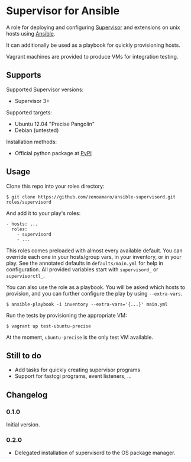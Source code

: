 Supervisor for Ansible
======================

A role for deploying and configuring [Supervisor](http://supervisord.org) and extensions on unix hosts using [Ansible](http://www.ansibleworks.com).

It can additionally be used as a playbook for quickly provisioning hosts.

Vagrant machines are provided to produce VMs for integration testing.


Supports
--------

Supported Supervisor versions:

- Supervisor 3+

Supported targets:

- Ubuntu 12.04 "Precise Pangolin"
- Debian (untested)

Installation methods:

- Official python package at [PyPI](https://pypi.python.org/pypi/supervisor)


Usage
-----

Clone this repo into your roles directory:

    $ git clone https://github.com/zenoamaro/ansible-supervisord.git roles/supervisord

And add it to your play's roles:

    - hosts: ...
      roles:
        - supervisord
        - ...

This roles comes preloaded with almost every available default. You can override each one in your hosts/group vars, in your inventory, or in your play. See the annotated defaults in `defaults/main.yml` for help in configuration. All provided variables start with `supervisord_` or `supervisorctl_`.

You can also use the role as a playbook. You will be asked which hosts to provision, and you can further configure the play by using `--extra-vars`.

    $ ansible-playbook -i inventory --extra-vars='{...}' main.yml

Run the tests by provisioning the appropriate VM:

    $ vagrant up test-ubuntu-precise

At the moment, `ubuntu-precise` is the only test VM available.


Still to do
-----------

- Add tasks for quickly creating supervisor programs
- Support for fastcgi programs, event listeners, ...


Changelog
---------

### 0.1.0

Initial version.

### 0.2.0

- Delegated installation of supervisord to the OS package manager.

